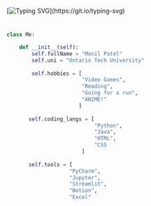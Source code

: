 
<!---
L1nom/L1nom is a ✨ special ✨ repository because its `README.md` (this file) appears on your GitHub profile.
You can click the Preview link to take a look at your changes.
--->

[![Typing SVG](https://readme-typing-svg.herokuapp.com?color=%2336BCF7&center=true&vCenter=true&lines=Hi%2C+I'm+Monil!)](https://git.io/typing-svg)

#
```python
class Me:

    def __init__(self):
        self.fullName = "Monil Patel"
        self.uni = "Ontario Tech University"
        
        self.hobbies = [
                        "Video Games",
                        "Reading",
                        "Going for a run",
                        "ANIME!"
                       ]
       
       self.coding_langs = [
                            "Python",
                            "Java", 
                            "HTML",
                            "CSS
                        ]
                        
       self.tools = [
                    "PyCharm",
                    "Jupyter",
                    "Streamlit",
                    "Notion",
                    "Excel"


```
#

